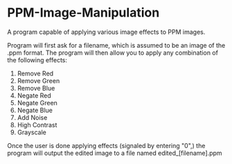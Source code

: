 # PPM-Image-Manipulation
A program capable of applying various image effects to PPM images.

Program will first ask for a filename, which is assumed to be an image of the .ppm format. The program will then allow you to apply any combination of the following effects:

1) Remove Red
2) Remove Green
3) Remove Blue
4) Negate Red
5) Negate Green
6) Negate Blue
7) Add Noise
8) High Contrast
9) Grayscale

Once the user is done applying effects (signaled by entering "0",) the program will output the edited image to a file named edited_[filename].ppm

